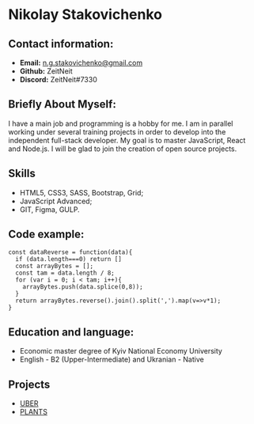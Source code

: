# Nikolay Stakovichenko

## Contact information:
* __Email:__ n.g.stakovichenko@gmail.com
* __Github:__ ZeitNeit
* __Discord:__ ZeitNeit#7330

## Briefly About Myself:
I have a main job and programming is a hobby for me. I am in parallel working under several training projects in order to develop into the independent full-stack developer. My goal is to master JavaScript, React and Node.js. I will be glad to join the creation of open source projects.

## Skills
* HTML5, CSS3, SASS, Bootstrap, Grid;
* JavaScript Advanced;
* GIT, Figma, GULP.

## Code example:
```
const dataReverse = function(data){
  if (data.length===0) return []
  const arrayBytes = [];
  const tam = data.length / 8;
  for (var i = 0; i < tam; i++){
    arrayBytes.push(data.splice(0,8));
  }
  return arrayBytes.reverse().join().split(',').map(v=>v*1);
}
```
## Education and language:
* Economic master degree of Kyiv National Economy University
* English - B2 (Upper-Intermediate) and Ukranian - Native

## Projects
* [UBER](адрес "https://zeitneit.github.io/UBER/") 
* [PLANTS](адрес "https://zeitneit.github.io/plants/") 
